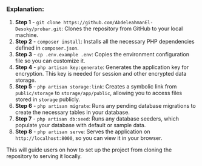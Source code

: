 
### Explanation:

1. **Step 1** - `git clone https://github.com/AbdeleahmanEl-Desoky/probar.git`: Clones the repository from GitHub to your local machine.
2. **Step 2** - `composer install`: Installs all the necessary PHP dependencies defined in `composer.json`.
3. **Step 3** - `cp .env.example .env`: Copies the environment configuration file so you can customize it.
4. **Step 4** - `php artisan key:generate`: Generates the application key for encryption. This key is needed for session and other encrypted data storage.
5. **Step 5** - `php artisan storage:link`: Creates a symbolic link from `public/storage` to `storage/app/public`, allowing you to access files stored in `storage` publicly.
6. **Step 6** - `php artisan migrate`: Runs any pending database migrations to create the necessary tables in your database.
7. **Step 7** - `php artisan db:seed`: Runs any database seeders, which populate your database with default or sample data.
8. **Step 8** - `php artisan serve`: Serves the application on `http://localhost:8000`, so you can view it in your browser.

This will guide users on how to set up the project from cloning the repository to serving it locally.
